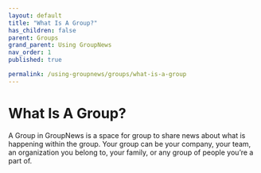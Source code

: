```yaml
---
layout: default
title: "What Is A Group?"
has_children: false
parent: Groups
grand_parent: Using GroupNews
nav_order: 1
published: true

permalink: /using-groupnews/groups/what-is-a-group
---
```


# What Is A Group?

A Group in GroupNews is a space for group to share news about what is happening within the group. Your group can be your company, your team, an organization you belong to, your family, or any group of people you’re a part of.
